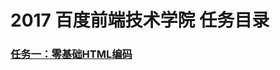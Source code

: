 # 2017 百度前端技术学院 任务目录
### [任务一：零基础HTML编码](https://github.com/UAustin/Baidu-2017IFE/tree/gh-pages/task111)
